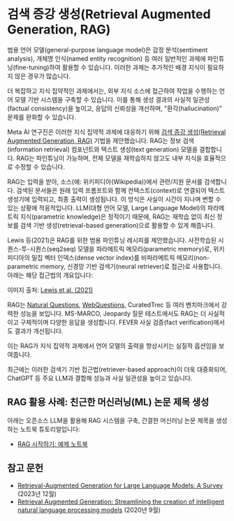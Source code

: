 # 검색 증강 생성(Retrieval Augmented Generation, RAG)

범용 언어 모델(general-purpose language model)은 감정 분석(sentiment analysis), 개체명 인식(named entity recognition) 등 여러 일반적인 과제에 파인튜닝(fine-tuning)하여 활용할 수 있습니다. 이러한 과제는 추가적인 배경 지식이 필요하지 않은 경우가 많습니다.

더 복잡하고 지식 집약적인 과제에서는, 외부 지식 소스에 접근하여 작업을 수행하는 언어 모델 기반 시스템을 구축할 수 있습니다. 이를 통해 생성 결과의 사실적 일관성(factual consistency)을 높이고, 응답의 신뢰성을 개선하며, "환각(hallucination)" 문제를 완화할 수 있습니다.

Meta AI 연구진은 이러한 지식 집약적 과제에 대응하기 위해 [검색 증강 생성(Retrieval Augmented Generation, RAG)](https://ai.facebook.com/blog/retrieval-augmented-generation-streamlining-the-creation-of-intelligent-natural-language-processing-models/) 기법을 제안했습니다. RAG는 정보 검색(information retrieval) 컴포넌트와 텍스트 생성(text generation) 모델을 결합합니다. RAG는 파인튜닝이 가능하며, 전체 모델을 재학습하지 않고도 내부 지식을 효율적으로 수정할 수 있습니다.

RAG는 입력을 받아, 소스(예: 위키피디아(Wikipedia))에서 관련/지원 문서를 검색합니다. 검색된 문서들은 원래 입력 프롬프트와 함께 컨텍스트(context)로 연결되어 텍스트 생성기에 입력되고, 최종 출력이 생성됩니다. 이 방식은 사실이 시간이 지나며 변할 수 있는 상황에 적응적입니다. LLM(대형 언어 모델, Large Language Model)의 파라메트릭 지식(parametric knowledge)은 정적이기 때문에, RAG는 재학습 없이 최신 정보를 검색 기반 생성(retrieval-based generation)으로 활용할 수 있게 해줍니다.

Lewis 등(2021)은 RAG를 위한 범용 파인튜닝 레시피를 제안했습니다. 사전학습된 시퀀스-투-시퀀스(seq2seq) 모델을 파라메트릭 메모리(parametric memory)로, 위키피디아의 밀집 벡터 인덱스(dense vector index)를 비파라메트릭 메모리(non-parametric memory, 신경망 기반 검색기(neural retriever)로 접근)로 사용합니다. 아래는 해당 접근법의 개요입니다:

이미지 출처: [Lewis et al. (2021)](https://arxiv.org/pdf/2005.11401.pdf)

RAG는 [Natural Questions](https://ai.google.com/research/NaturalQuestions), [WebQuestions](https://paperswithcode.com/dataset/webquestions), CuratedTrec 등 여러 벤치마크에서 강력한 성능을 보입니다. MS-MARCO, Jeopardy 질문 테스트에서도 RAG는 더 사실적이고 구체적이며 다양한 응답을 생성합니다. FEVER 사실 검증(fact verification)에서도 결과가 개선됩니다.

이는 RAG가 지식 집약적 과제에서 언어 모델의 출력을 향상시키는 실질적 옵션임을 보여줍니다.

최근에는 이러한 검색기 기반 접근법(retriever-based approach)이 더욱 대중화되어, ChatGPT 등 주요 LLM과 결합해 성능과 사실 일관성을 높이고 있습니다.

## RAG 활용 사례: 친근한 머신러닝(ML) 논문 제목 생성

아래는 오픈소스 LLM을 활용해 RAG 시스템을 구축, 간결한 머신러닝 논문 제목을 생성하는 노트북 튜토리얼입니다:

- [RAG 시작하기: 예제 노트북](https://github.com/dair-ai/Prompt-Engineering-Guide/blob/main/notebooks/pe-rag.ipynb)

## 참고 문헌

- [Retrieval-Augmented Generation for Large Language Models: A Survey](https://arxiv.org/abs/2312.10997) (2023년 12월)
- [Retrieval Augmented Generation: Streamlining the creation of intelligent natural language processing models](https://ai.meta.com/blog/retrieval-augmented-generation-streamlining-the-creation-of-intelligent-natural-language-processing-models/) (2020년 9월)
